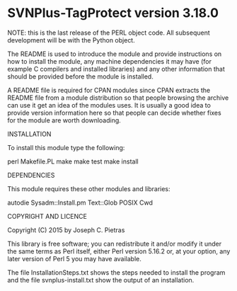 SVNPlus-TagProtect version 3.18.0
=================================

NOTE: this is the last release of the PERL object code.  All subsequent
      development will be with the Python object.

The README is used to introduce the module and provide instructions on
how to install the module, any machine dependencies it may have (for
example C compilers and installed libraries) and any other information
that should be provided before the module is installed.

A README file is required for CPAN modules since CPAN extracts the
README file from a module distribution so that people browsing the
archive can use it get an idea of the modules uses. It is usually a
good idea to provide version information here so that people can
decide whether fixes for the module are worth downloading.

INSTALLATION

To install this module type the following:

   perl Makefile.PL
   make
   make test
   make install

DEPENDENCIES

This module requires these other modules and libraries:

   autodie
   Sysadm::Install.pm
   Text::Glob
   POSIX
   Cwd

COPYRIGHT AND LICENCE

Copyright (C) 2015 by Joseph C. Pietras

This library is free software; you can redistribute it and/or modify
it under the same terms as Perl itself, either Perl version 5.16.2 or,
at your option, any later version of Perl 5 you may have available.


The file InstallationSteps.txt shows the steps needed to install the program
and the file svnplus-install.txt show the output of an installation.
